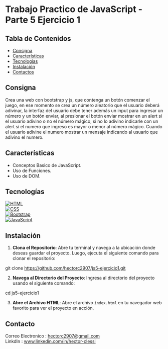 # Trabajo Practico de JavaScript - Parte 5 Ejercicio 1

## Tabla de Contenidos

- [Consigna](#consigna)
- [Características](#características)
- [Tecnologías](#tecnologías)
- [Instalación](#instalación)
- [Contactos](#contactos)

## Consigna

Crea una web con bootstrap y js, que contenga un botón comenzar el juego, en ese momento se crea un número aleatorio que el usuario deberá adivinar, la interfaz del usuario debe tener además un input para ingresar un número y un botón enviar, al presionar el botón enviar mostrar en un alert si el usuario adivino o no el número mágico, si no lo adivino indicarle con un alert si el numero que ingreso es mayor o menor al número mágico.
Cuando el usuario adivine el numero mostrar un mensaje indicando al usuario que adivino el numero.

## Características

- Conceptos Basico de JavaScript.
- Uso de Funciones.
- Uso de DOM.

## Tecnologías

[![HTML](https://img.shields.io/badge/-HTML-orange?style=flat&logo=html5&logoColor=white)](https://www.w3.org/TR/html52/)  
[![CSS](https://img.shields.io/badge/-CSS-blue?style=flat&logo=css3&logoColor=white)](https://www.w3.org/Style/CSS/)  
[![Bootstrap](https://img.shields.io/badge/-Bootstrap-purple?style=flat&logo=bootstrap&logoColor=white)](https://getbootstrap.com/)  
[![JavaScript](https://img.shields.io/badge/-JavaScript-yellow?style=flat&logo=javascript&logoColor=white)](https://developer.mozilla.org/en-US/docs/Web/JavaScript)

## Instalación

1. **Clona el Repositorio**: Abre tu terminal y navega a la ubicación donde deseas guardar el proyecto. Luego, ejecuta el siguiente comando para clonar el repositorio:

git clone https://github.com/hectorc2907/js5-ejercicio1.git

2. **Navega al Directorio del Proyecto**: Ingresa al directorio del proyecto usando el siguiente comando:

cd js5-ejercicio1

3. **Abre el Archivo HTML**: Abre el archivo `index.html` en tu navegador web favorito para ver el proyecto en acción.

## Contacto

Correo Electronico : hectorc2907@gmail.com  
LinkdIn : www.linkedin.com/in/hector-clessi
